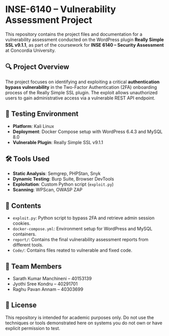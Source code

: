 # INSE-6140 – Vulnerability Assessment Project

This repository contains the project files and documentation for a vulnerability assessment conducted on the WordPress plugin **Really Simple SSL v9.1.1**, as part of the coursework for **INSE 6140 – Security Assessment** at Concordia University.

## 🔍 Project Overview

The project focuses on identifying and exploiting a critical **authentication bypass vulnerability** in the Two-Factor Authentication (2FA) onboarding process of the Really Simple SSL plugin. The exploit allows unauthorized users to gain administrative access via a vulnerable REST API endpoint.

## 🧪 Testing Environment

- **Platform**: Kali Linux
- **Deployment**: Docker Compose setup with WordPress 6.4.3 and MySQL 8.0
- **Vulnerable Plugin**: Really Simple SSL v9.1.1

## 🛠️ Tools Used

- **Static Analysis**: Semgrep, PHPStan, Snyk
- **Dynamic Testing**: Burp Suite, Browser DevTools
- **Exploitation**: Custom Python script (`exploit.py`)
- **Scanning**: WPScan, OWASP ZAP

## 📁 Contents

- `exploit.py`: Python script to bypass 2FA and retrieve admin session cookies.
- `docker-compose.yml`: Environment setup for WordPress and MySQL containers.
- `report/`: Contains the final vulnerability assessment reports from different tools.
- `Code/`: Contains files reated to vulnerable and fixed code.


## 👥 Team Members

- Sarath Kumar Manchineni – 40153139  
- Jyothi Sree Kondru – 40291701  
- Raghu Pavan Annam – 40303699

## 📄 License

This repository is intended for academic purposes only. Do not use the techniques or tools demonstrated here on systems you do not own or have explicit permission to test.

